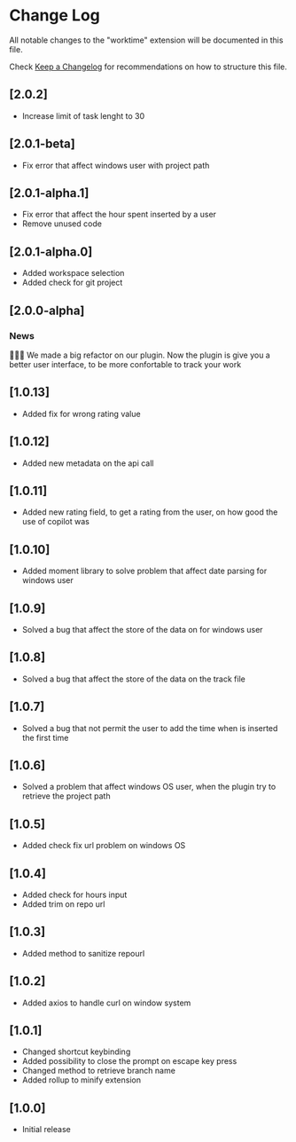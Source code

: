 # Change Log

All notable changes to the "worktime" extension will be documented in this file.

Check [Keep a Changelog](http://keepachangelog.com/) for recommendations on how to structure this file.

## [2.0.2]

- Increase limit of task lenght to 30

## [2.0.1-beta]

- Fix error that affect windows user with project path

## [2.0.1-alpha.1]

- Fix error that affect the hour spent inserted by a user
- Remove unused code

## [2.0.1-alpha.0]

- Added workspace selection
- Added check for git project

## [2.0.0-alpha]

### News

🥁🥁🥁 We made a big refactor on our plugin. Now the plugin is give you a better user interface, to be more confortable
to track your work

## [1.0.13]

- Added fix for wrong rating value

## [1.0.12]

- Added new metadata on the api call

## [1.0.11]

- Added new rating field, to get a rating from the user, on how good the use of copilot was

## [1.0.10]

- Added moment library to solve problem that affect date parsing for windows user

## [1.0.9]

- Solved a bug that affect the store of the data on for windows user

## [1.0.8]

- Solved a bug that affect the store of the data on the track file

## [1.0.7]

- Solved a bug that not permit the user to add the time when is inserted the first time

## [1.0.6]

- Solved a problem that affect windows OS user, when the plugin try to retrieve the project path

## [1.0.5]

- Added check fix url problem on windows OS

## [1.0.4]

- Added check for hours input
- Added trim on repo url

## [1.0.3]

- Added method to sanitize repourl

## [1.0.2]

- Added axios to handle curl on window system

## [1.0.1]

- Changed shortcut keybinding
- Added possibility to close the prompt on escape key press
- Changed method to retrieve branch name
- Added rollup to minify extension

## [1.0.0]

- Initial release
